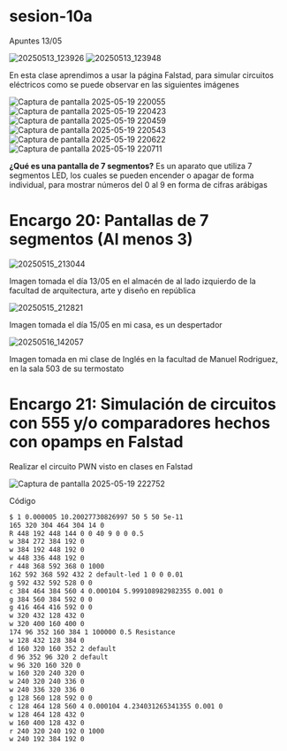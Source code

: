 # sesion-10a

Apuntes 13/05

![20250513_123926](https://github.com/user-attachments/assets/65c7677d-d962-4c04-9a33-401a69dce09e)
![20250513_123948](https://github.com/user-attachments/assets/5f00cba6-7a9a-4c24-95a2-6dced746566c)

En esta clase aprendimos a usar la página Falstad, para simular circuitos eléctricos como se puede observar en las siguientes imágenes

![Captura de pantalla 2025-05-19 220055](https://github.com/user-attachments/assets/a443250f-9e89-4af4-a223-4fa1b5b862d2)
![Captura de pantalla 2025-05-19 220423](https://github.com/user-attachments/assets/f529878a-a880-4c51-acc0-0e33840cedc0)
![Captura de pantalla 2025-05-19 220459](https://github.com/user-attachments/assets/f31d58a0-b391-4d7e-b395-40071a24b417)
![Captura de pantalla 2025-05-19 220543](https://github.com/user-attachments/assets/ec1dfa5c-908a-4be4-9f5a-31002f5637d4)
![Captura de pantalla 2025-05-19 220622](https://github.com/user-attachments/assets/68691481-f3ee-4c56-ac8e-7b8d61eee364)
![Captura de pantalla 2025-05-19 220711](https://github.com/user-attachments/assets/b02e990f-3148-4e84-91af-da761958b912)

**¿Qué es una pantalla de 7 segmentos?**
Es un aparato que utiliza 7 segmentos LED, los cuales se pueden encender o apagar de forma individual, para mostrar números del 0 al 9 en forma de cifras arábigas

# Encargo 20: Pantallas de 7 segmentos (Al menos 3)

![20250515_213044](https://github.com/user-attachments/assets/0bdb1ede-7910-4b2f-af62-6e037a727899)

Imagen tomada el día 13/05 en el almacén de al lado izquierdo de la facultad de arquitectura, arte y diseño en república

![20250515_212821](https://github.com/user-attachments/assets/892a058a-3342-445b-b664-8de848c17ce4)

Imagen tomada el día 15/05 en mi casa, es un despertador

![20250516_142057](https://github.com/user-attachments/assets/e6243d65-d22f-47e5-9c9c-c943e07167af)

Imagen tomada en mi clase de Inglés en la facultad de Manuel Rodriguez, en la sala 503 de su termostato

# Encargo 21: Simulación de circuitos con 555 y/o comparadores hechos con opamps en Falstad

Realizar el circuito PWN visto en clases en Falstad

![Captura de pantalla 2025-05-19 222752](https://github.com/user-attachments/assets/beaee0ad-3213-4a20-a452-d38723fe8dc8)

Código

```txt
$ 1 0.000005 10.20027730826997 50 5 50 5e-11
165 320 304 464 304 14 0
R 448 192 448 144 0 0 40 9 0 0 0.5
w 384 272 384 192 0
w 384 192 448 192 0
w 448 336 448 192 0
r 448 368 592 368 0 1000
162 592 368 592 432 2 default-led 1 0 0 0.01
g 592 432 592 528 0 0
c 384 464 384 560 4 0.000104 5.999108982982355 0.001 0
g 384 560 384 592 0 0
g 416 464 416 592 0 0
w 320 432 128 432 0
w 320 400 160 400 0
174 96 352 160 384 1 100000 0.5 Resistance
w 128 432 128 384 0
d 160 320 160 352 2 default
d 96 352 96 320 2 default
w 96 320 160 320 0
w 160 320 240 320 0
w 240 320 240 336 0
w 240 336 320 336 0
g 128 560 128 592 0 0
c 128 464 128 560 4 0.000104 4.234031265341355 0.001 0
w 128 464 128 432 0
w 160 400 128 432 0
r 240 320 240 192 0 1000
w 240 192 384 192 0
```
